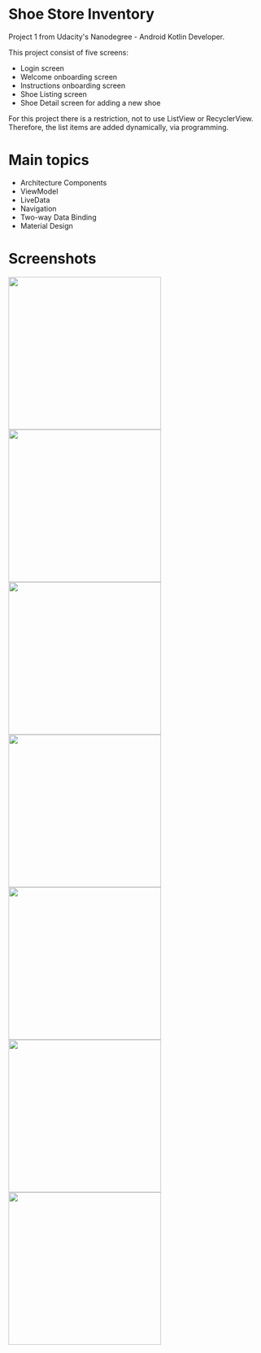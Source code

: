 # Shoe Store Inventory
Project 1 from Udacity's Nanodegree - Android Kotlin Developer.

This project consist of five screens:

- Login screen
- Welcome onboarding screen
- Instructions onboarding screen
- Shoe Listing screen
- Shoe Detail screen for adding a new shoe

For this project there is a restriction, not to use ListView or RecyclerView. Therefore, the list items are added dynamically, via programming.

# Main topics
- Architecture Components
- ViewModel
- LiveData
- Navigation
- Two-way Data Binding
- Material Design

# Screenshots

<img src="screenshots/screen1.jpj" width="300"/> <img src="screenshots/screen2.jpj" width="300"/> <img src="screenshots/screen3.jpj" width="300"/> 
<img src="screenshots/screen4.jpj" width="300"/> <img src="screenshots/screen5.jpj" width="300"/> <img src="screenshots/screen6.jpj" width="300"/> 
<img src="screenshots/screen7.jpj" width="300"/> 
